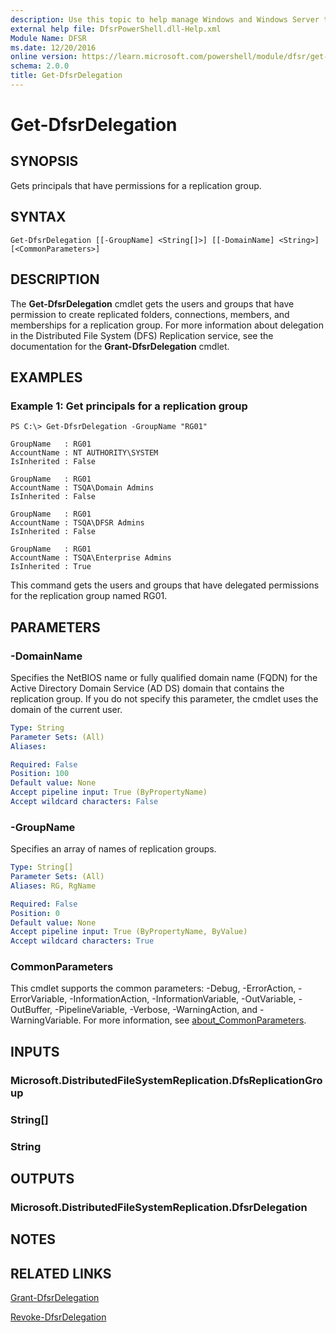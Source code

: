 ```yaml
---
description: Use this topic to help manage Windows and Windows Server technologies with Windows PowerShell.
external help file: DfsrPowerShell.dll-Help.xml
Module Name: DFSR
ms.date: 12/20/2016
online version: https://learn.microsoft.com/powershell/module/dfsr/get-dfsrdelegation?view=windowsserver2022-ps&wt.mc_id=ps-gethelp
schema: 2.0.0
title: Get-DfsrDelegation
---
```


# Get-DfsrDelegation

## SYNOPSIS
Gets principals that have permissions for a replication group.

## SYNTAX

```
Get-DfsrDelegation [[-GroupName] <String[]>] [[-DomainName] <String>] [<CommonParameters>]
```

## DESCRIPTION
The **Get-DfsrDelegation** cmdlet gets the users and groups that have permission to create replicated folders, connections, members, and memberships for a replication group.
For more information about delegation in the Distributed File System (DFS) Replication service, see the documentation for the **Grant-DfsrDelegation** cmdlet.

## EXAMPLES

### Example 1: Get principals for a replication group
```
PS C:\> Get-DfsrDelegation -GroupName "RG01"

GroupName   : RG01
AccountName : NT AUTHORITY\SYSTEM
IsInherited : False

GroupName   : RG01
AccountName : TSQA\Domain Admins
IsInherited : False

GroupName   : RG01
AccountName : TSQA\DFSR Admins
IsInherited : False

GroupName   : RG01
AccountName : TSQA\Enterprise Admins
IsInherited : True
```

This command gets the users and groups that have delegated permissions for the replication group named RG01.

## PARAMETERS

### -DomainName
Specifies the NetBIOS name or fully qualified domain name (FQDN) for the Active Directory Domain Service (AD DS) domain that contains the replication group.
If you do not specify this parameter, the cmdlet uses the domain of the current user.

```yaml
Type: String
Parameter Sets: (All)
Aliases:

Required: False
Position: 100
Default value: None
Accept pipeline input: True (ByPropertyName)
Accept wildcard characters: False
```

### -GroupName
Specifies an array of names of replication groups.

```yaml
Type: String[]
Parameter Sets: (All)
Aliases: RG, RgName

Required: False
Position: 0
Default value: None
Accept pipeline input: True (ByPropertyName, ByValue)
Accept wildcard characters: True
```

### CommonParameters
This cmdlet supports the common parameters: -Debug, -ErrorAction, -ErrorVariable, -InformationAction, -InformationVariable, -OutVariable, -OutBuffer, -PipelineVariable, -Verbose, -WarningAction, and -WarningVariable. For more information, see [about_CommonParameters](https://go.microsoft.com/fwlink/?LinkID=113216).

## INPUTS

### Microsoft.DistributedFileSystemReplication.DfsReplicationGroup

### String[]

### String
## OUTPUTS

### Microsoft.DistributedFileSystemReplication.DfsrDelegation

## NOTES

## RELATED LINKS

[Grant-DfsrDelegation](./Grant-DfsrDelegation.md)

[Revoke-DfsrDelegation](./Revoke-DfsrDelegation.md)

